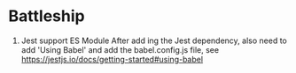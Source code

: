 # Battleship
1. Jest support ES Module
  After add ing the Jest dependency, also need to add 'Using Babel' and add the babel.config.js file, see https://jestjs.io/docs/getting-started#using-babel